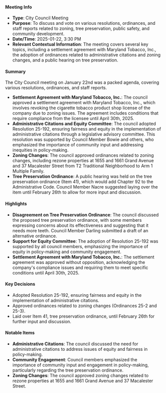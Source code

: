 ---
---

#### Meeting Info
* **Type**: City Council Meeting
* **Purpose**: To discuss and vote on various resolutions, ordinances, and staff reports related to zoning, tree preservation, public safety, and community development.
* **Date/Time**: 2025-01-22, 3:30 PM
* **Relevant Contextual Information**: The meeting covers several key topics, including a settlement agreement with Maryland Tobacco, Inc., the adoption of ordinances related to administrative citations and zoning changes, and a public hearing on tree preservation.

#### Summary

The City Council meeting on January 22nd was a packed agenda, covering various resolutions, ordinances, and staff reports. 

* **Settlement Agreement with Maryland Tobacco, Inc.**: The council approved a settlement agreement with Maryland Tobacco, Inc., which involves revoking the cigarette tobacco product shop license of the company due to zoning issues. The agreement includes conditions that require compliance from the licensee until April 30th, 2025.
* **Administrative Citations and Equity Committee**: The council adopted Resolution 25-192, ensuring fairness and equity in the implementation of administrative citations through a legislative advisory committee. This resolution was supported by Council Member Bowie and others, who emphasized the importance of community input and addressing inequities in policy-making.
* **Zoning Changes**: The council approved ordinances related to zoning changes, including rezone properties at 1655 and 1661 Grand Avenue and 37 Macalester Street from T2 Traditional Neighborhood to Arm 1 Multiple Family.
* **Tree Preservation Ordinance**: A public hearing was held on the tree preservation ordinance (Item 41), which would add Chapter 92 to the Administrative Code. Council Member Nacre suggested laying over the item until February 26th to allow for more input and discussion.

#### Highlights

* **Disagreement on Tree Preservation Ordinance**: The council discussed the proposed tree preservation ordinance, with some members expressing concerns about its effectiveness and suggesting that it needs more teeth. Council Member Darling submitted a draft of an alternative ordinance.
* **Support for Equity Committee**: The adoption of Resolution 25-192 was supported by all council members, emphasizing the importance of equity in policy-making and community engagement.
* **Settlement Agreement with Maryland Tobacco, Inc.**: The settlement agreement was approved without opposition, acknowledging the company's compliance issues and requiring them to meet specific conditions until April 30th, 2025.

#### Key Decisions

* Adopted Resolution 25-192, ensuring fairness and equity in the implementation of administrative citations.
* Approved ordinances related to zoning changes (Ordinances 25-2 and 25-3).
* Laid over Item 41, tree preservation ordinance, until February 26th for further input and discussion.

#### Notable Items

* **Administrative Citations**: The council discussed the need for administrative citations to address issues of equity and fairness in policy-making.
* **Community Engagement**: Council members emphasized the importance of community input and engagement in policy-making, particularly regarding the tree preservation ordinance.
* **Zoning Changes**: The council approved zoning changes related to rezone properties at 1655 and 1661 Grand Avenue and 37 Macalester Street.

